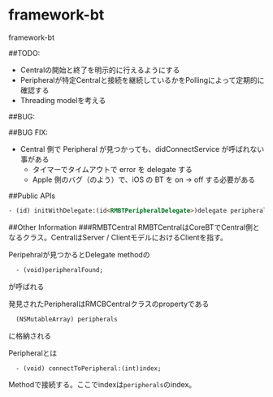 framework-bt
============

framework-bt

##TODO:
* Centralの開始と終了を明示的に行えるようにする
* Peripheralが特定Centralと接続を継続しているかをPollingによって定期的に確認する
* Threading modelを考える

##BUG:

##BUG FIX:
* Central 側で Peripheral が見つかっても、didConnectService が呼ばれない事がある
    * タイマーでタイムアウトで error を delegate する
    * Apple 側のバグ（のよう）で、iOS の BT を on -> off する必要がある

##Public APIs
```html
- (id) initWithDelegate:(id<RMBTPeripheralDelegate>)delegate peripheralId:(NSString*)peripheralId;
```



##Other Information
###RMBTCentral
RMBTCentralはCoreBTでCentral側となるクラス。CentralはServer / ClientモデルにおけるClientを指す。

Peripehralが見つかるとDelegate methodの
```html
  - (void)peripheralFound;
```
が呼ばれる

発見されたPeripheralはRMCBCentralクラスのpropertyである
```html
  (NSMutableArray) peripherals
```
に格納される

Peripheralとは
```html
  - (void) connectToPeripheral:(int)index;
```
Methodで接続する。ここでindexは`peripherals`のindex。
